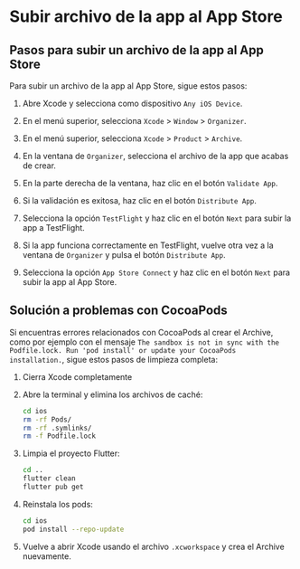 # Subir archivo de la app al App Store

## Pasos para subir un archivo de la app al App Store

Para subir un archivo de la app al App Store, sigue estos pasos:

1. Abre Xcode y selecciona como dispositivo `Any iOS Device`.

2. En el menú superior, selecciona `Xcode` > `Window` > `Organizer`.

3. En el menú superior, selecciona `Xcode` > `Product` > `Archive`.

4. En la ventana de `Organizer`, selecciona el archivo de la app que acabas de crear.

5. En la parte derecha de la ventana, haz clic en el botón `Validate App`.

6. Si la validación es exitosa, haz clic en el botón `Distribute App`.

7. Selecciona la opción `TestFlight` y haz clic en el botón `Next` para subir la app a TestFlight.

8. Si la app funciona correctamente en TestFlight, vuelve otra vez a la ventana de `Organizer` y pulsa el botón `Distribute App`.

9. Selecciona la opción `App Store Connect` y haz clic en el botón `Next` para subir la app al App Store.

## Solución a problemas con CocoaPods

Si encuentras errores relacionados con CocoaPods al crear el Archive, como por ejemplo con el mensaje `The sandbox is not in sync with the Podfile.lock. Run 'pod install' or update your CocoaPods installation.`, sigue estos pasos de limpieza completa:

1. Cierra Xcode completamente

2. Abre la terminal y elimina los archivos de caché:

   ```bash
   cd ios
   rm -rf Pods/
   rm -rf .symlinks/
   rm -f Podfile.lock
   ```

3. Limpia el proyecto Flutter:

   ```bash
   cd ..
   flutter clean
   flutter pub get
   ```

4. Reinstala los pods:

   ```bash
   cd ios
   pod install --repo-update
   ```

5. Vuelve a abrir Xcode usando el archivo `.xcworkspace` y crea el Archive nuevamente.
